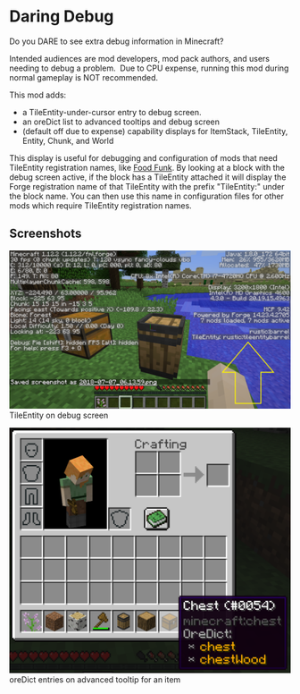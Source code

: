 # Daring Debug

Do you DARE to see extra debug information in Minecraft?

Intended audiences are mod developers, mod pack authors, and users needing to debug a problem.  Due to CPU expense, running this mod during normal gameplay is NOT recommended.

This mod adds:

 * a TileEntity-under-cursor entry to debug screen.
 * an oreDict list to advanced tooltips and debug screen
 * (default off due to expense) capability displays for ItemStack, TileEntity, Entity, Chunk, and World

This display is useful for debugging and configuration of mods that need TileEntity registration names, like [Food Funk](https://github.com/Stormwind99/FoodFunk).  By looking at a block with the debug screen active, if the block has a TileEntity attached it will display the Forge registration name of that TileEntity with the prefix "TileEntity:" under the block name.  You can then use this name in configuration files for other mods which require TileEntity registration names.

## Screenshots

![TileEntity on debug screen](other/screenshots/debugscreen-tileentity.png)
TileEntity on debug screen

![oreDict tooltip](other/screenshots/tooltip-oredict.png)
oreDict entries on advanced tooltip for an item
